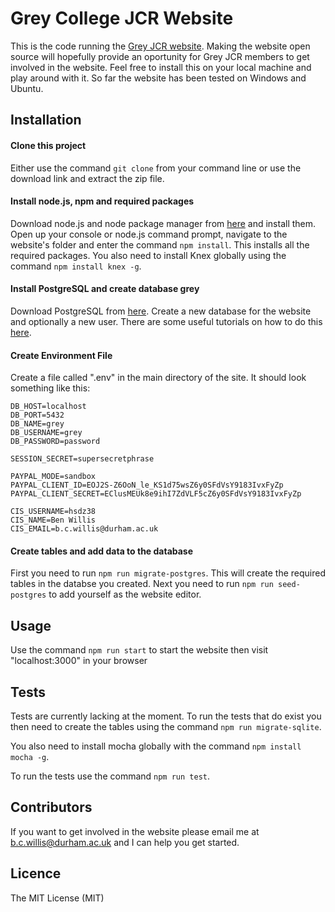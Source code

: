 # Grey College JCR Website

This is the code running the [Grey JCR website](https://greyjcr.com). Making the website open source will hopefully provide an oportunity for Grey JCR members to get involved in the website. Feel free to install this on your local machine and play around with it. So far the website has been tested on Windows and Ubuntu.

## Installation

#### Clone this project
Either use the command `git clone` from your command line or use the download link and extract the zip file.

#### Install node.js, npm and required packages
Download node.js and node package manager from [here](https://nodejs.org/en/download/) and install them. Open up your console or node.js command prompt, navigate to the website's folder and enter the command `npm install`. This installs all the required packages. You also need to install Knex globally using the command `npm install knex -g`.

#### Install PostgreSQL and create database grey
Download PostgreSQL from [here](https://www.postgresql.org/download/). Create a new database for the website and optionally a new user. There are some useful tutorials on how to do this  [here](https://wiki.postgresql.org/wiki/Detailed_installation_guides).

#### Create Environment File
Create a file called ".env" in the main directory of the site. It should look something like this:
```
DB_HOST=localhost
DB_PORT=5432
DB_NAME=grey
DB_USERNAME=grey
DB_PASSWORD=password

SESSION_SECRET=supersecretphrase

PAYPAL_MODE=sandbox
PAYPAL_CLIENT_ID=EOJ2S-Z6OoN_le_KS1d75wsZ6y0SFdVsY9183IvxFyZp
PAYPAL_CLIENT_SECRET=EClusMEUk8e9ihI7ZdVLF5cZ6y0SFdVsY9183IvxFyZp

CIS_USERNAME=hsdz38
CIS_NAME=Ben Willis
CIS_EMAIL=b.c.willis@durham.ac.uk
```

#### Create tables and add data to the database
First you need to run `npm run migrate-postgres`. This will create the required tables in  the databse you created. Next you need to run `npm run seed-postgres` to add yourself as the website editor.

## Usage
Use the command `npm run start` to start the website then visit "localhost:3000" in your browser

## Tests
Tests are currently lacking at the moment. To run the tests that do exist you then need to create the tables using the command `npm run migrate-sqlite`.

You also need to install mocha globally with the command `npm install mocha -g`.

To run the tests use the command `npm run test`.

## Contributors
If you want to get involved in the website please email me at [b.c.willis@durham.ac.uk](mailto:b.c.willis@durham.ac.uk) and I can help you get started.

## Licence
The MIT License (MIT)
